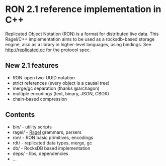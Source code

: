 # RON 2.1 reference implementation in C++

Replicated Object Notation (RON) is a format for distributed live data.
This Ragel/C++ implementation aims to be used as a rocksdb-based storage
engine, also as a library in higher-level languages, using bindings.
See http://replicated.cc for the protocol spec.

## New 2.1 features

* RON-open two-UUID notation
* strict references (every object is a causal tree)
* merge/gc separation (thanks @archagon)
* multiple encodings (text, binary, JSON, CBOR)
* chain-based compression

## Contents

* bin/ - utility scripts
* ragel/ - [Ragel](http://www.colm.net/open-source/ragel/) grammars, parsers
* ron/ - RON basic primitives, encodings
* rdt/ - replicated data types, merge, gc
* db/ - RocksDB based implementation
* deps/ - libs, dependencies
* ...
